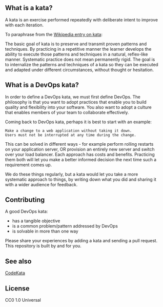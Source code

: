 ## What is a kata?

A kata is an exercise performed repeatedly with deliberate intent to improve with each iteration.

To paraphrase from the [Wikipedia entry on kata](http://en.wikipedia.org/wiki/kata):

The basic goal of kata is to preserve and transmit proven patterns and techniques.
By practicing in a repetitive manner the learner develops the ability to execute those patterns and techniques in a natural, reflex-like manner. Systematic practice does not mean permanently rigid. The goal is to internalize the patterns and techniques of a kata so they can be executed and adapted under different circumstances, without thought or hesitation.

## What is a DevOps kata?

In order to define a DevOps kata, we must first define DevOps. The philosophy is that you want to adopt practices that enable you to build quality and flexibility into your software. You also want to adopt a culture that enables members of your team to collaborate effectively.

Coming back to DevOps kata, perhaps it is best to start with an example:

```
Make a change to a web application without taking it down. 
Users must not be interrupted at any time during the change.
```

This can be solved in different ways - for example perform rolling restarts on your application server, OR
provision an entirely new server and switch over your load balancer. Each approach
has costs and benefits. Practicing them both will let you make a better informed decision the next
time such a requirement comes up.

We do these things regularly, but a kata would let you take a more systematic approach to things,
by writing down what you did and sharing it with a wider audience for feedback.

## Contributing

A good DevOps kata:

- has a tangible objective
- is a common problem/pattern addressed by DevOps
- is solvable in more than one way

Please share your experiences by adding a kata and sending a pull request. This repository is built by
and for you.

## See also

[CodeKata](http://codekata.com/)

## License

CC0 1.0 Universal

